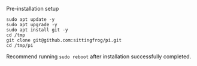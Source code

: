 
Pre-installation setup
```
sudo apt update -y
sudo apt upgrade -y
sudo apt install git -y
cd /tmp
git clone git@github.com:sittingfrog/pi.git
cd /tmp/pi
```

Recommend running `sudo reboot` after installation successfully completed.
